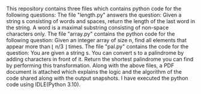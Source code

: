 This repository contains three files which contains python code for the following questions:
The file "length.py" answers the question: Given a string s consisting of words and spaces, return the length of the last word in the string. A word is a maximal substring consisting of non-space characters only.
The file "array.py" contains the python code for the following question: Given an integer array of size n, find all elements that appear more than ⌊ n/3 ⌋ times.
The file "pal.py" contains the code for the question: You are given a string s. You can convert s to a palindrome by adding characters in front of it. Return the shortest palindrome you can find by performing this transformation.
Along with the above files, a PDF document is attached which explains the logic and the algorithm of the code shared along with the output snapshots.
I have executed the python code using IDLE(Python 3.10).
